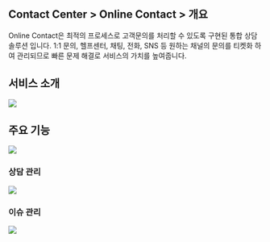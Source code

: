 ## Contact Center > Online Contact > 개요

Online Contact은 최적의 프로세스로 고객문의를 처리할 수 있도록 구현된 통합 상담솔루션 입니다. 1:1 문의, 헬프센터, 채팅, 전화, SNS 등 원하는 채널의 문의를 티켓화 하여 관리되므로 빠른 문제 해결로 서비스의 가치를 높여줍니다.

## 서비스 소개
![](http://static.toastoven.net/prod_contact_center/OC_overview_1_modified_3.png)

## 주요 기능
![](http://static.toastoven.net/prod_contact_center/OC_overview_2_modified.png)

### 상담 관리
![](http://static.toastoven.net/prod_contact_center/OC_overview_3_modified_2.png)

### 이슈 관리
![](http://static.toastoven.net/prod_contact_center/OC_overview_4_modified_2.png)


